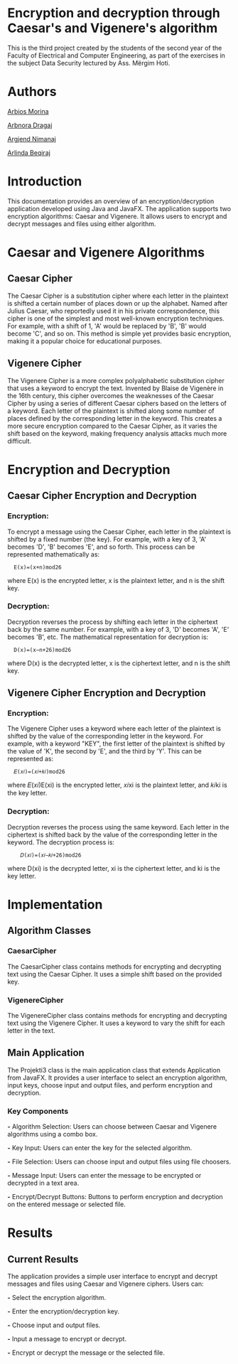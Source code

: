 # Encryption and decryption through Caesar's and Vigenere's algorithm

This is the third project created by the students of the second year of the Faculty of Electrical and Computer Engineering, as part of the exercises in the subject Data Security lectured by Ass. Mërgim Hoti.

# Authors

[Arbios Morina](https://github.com/arbiosmorina)

[Arbnora Dragaj](https://github.com/arbnoradragaj)

[Argjend Nimanaj](https://github.com/Argjend1of1)

[Arlinda Beqiraj](https://github.com/Argjend1of1)


# Introduction
This documentation provides an overview of an encryption/decryption application developed using Java and JavaFX. The application supports two encryption algorithms: Caesar and Vigenere. It allows users to encrypt and decrypt messages and files using either algorithm.


# Caesar and Vigenere Algorithms

## Caesar Cipher
The Caesar Cipher is a substitution cipher where each letter in the plaintext is shifted a certain number of places down or up the alphabet. Named after Julius Caesar, who reportedly used it in his private correspondence, this cipher is one of the simplest and most well-known encryption techniques. For example, with a shift of 1, 'A' would be replaced by 'B', 'B' would become 'C', and so on. This method is simple yet provides basic encryption, making it a popular choice for educational purposes.

## Vigenere Cipher
The Vigenere Cipher is a more complex polyalphabetic substitution cipher that uses a keyword to encrypt the text. Invented by Blaise de Vigenère in the 16th century, this cipher overcomes the weaknesses of the Caesar Cipher by using a series of different Caesar ciphers based on the letters of a keyword. Each letter of the plaintext is shifted along some number of places defined by the corresponding letter in the keyword. This creates a more secure encryption compared to the Caesar Cipher, as it varies the shift based on the keyword, making frequency analysis attacks much more difficult.


# Encryption and Decryption

## Caesar Cipher Encryption and Decryption

### Encryption: 
To encrypt a message using the Caesar Cipher, each letter in the plaintext is shifted by a fixed number (the key). For example, with a key of 3, 'A' becomes 'D', 'B' becomes 'E', and so forth. This process can be represented mathematically as:

      E(x)=(x+n)mod26

where E(x) is the encrypted letter, x is the plaintext letter, and n is the shift key.

### Decryption: 
Decryption reverses the process by shifting each letter in the ciphertext back by the same number. For example, with a key of 3, 'D' becomes 'A', 'E' becomes 'B', etc. The mathematical representation for decryption is:

      D(x)=(x−n+26)mod26

where D(x) is the decrypted letter, x is the ciphertext letter, and n is the shift key.

## Vigenere Cipher Encryption and Decryption

### Encryption:
The Vigenere Cipher uses a keyword where each letter of the plaintext is shifted by the value of the corresponding letter in the keyword. For example, with a keyword "KEY", the first letter of the plaintext is shifted by the value of 'K', the second by 'E', and the third by 'Y'. This can be represented as:

      𝐸(𝑥𝑖)=(𝑥𝑖+𝑘𝑖)mod26

where 𝐸(𝑥𝑖)E(xi) is the encrypted letter, 𝑥𝑖xi is the plaintext letter, and 𝑘𝑖ki is the key letter.

### Decryption:
Decryption reverses the process using the same keyword. Each letter in the ciphertext is shifted back by the value of the corresponding letter in the keyword. The decryption process is:

        𝐷(𝑥𝑖)=(𝑥𝑖−𝑘𝑖+26)mod26

where D(xi) is the decrypted letter, xi is the ciphertext letter, and ki is the key letter.



# Implementation


## Algorithm Classes

### CaesarCipher
The CaesarCipher class contains methods for encrypting and decrypting text using the
Caesar Cipher. It uses a simple shift based on the provided key.

### VigenereCipher

The VigenereCipher class contains methods for encrypting and decrypting text using the
Vigenere Cipher. It uses a keyword to vary the shift for each letter in the text.



## Main Application
The Projekti3 class is the main application class that extends Application from JavaFX.
It provides a user interface to select an encryption algorithm, input keys, choose input
and output files, and perform encryption and decryption.

### Key Components

**-** Algorithm Selection: Users can choose between Caesar and Vigenere
algorithms using a combo box.

**-** Key Input: Users can enter the key for the selected algorithm.

**-** File Selection: Users can choose input and output files using file choosers.

**-** Message Input: Users can enter the message to be encrypted or decrypted in a
text area.

**-** Encrypt/Decrypt Buttons: Buttons to perform encryption and decryption on the
entered message or selected file.




# Results

## Current Results

The application provides a simple user interface to encrypt and decrypt messages and
files using Caesar and Vigenere ciphers. 
Users can:

**-** Select the encryption algorithm.

**-** Enter the encryption/decryption key.

**-** Choose input and output files.

**-** Input a message to encrypt or decrypt.

**-** Encrypt or decrypt the message or the selected file.

